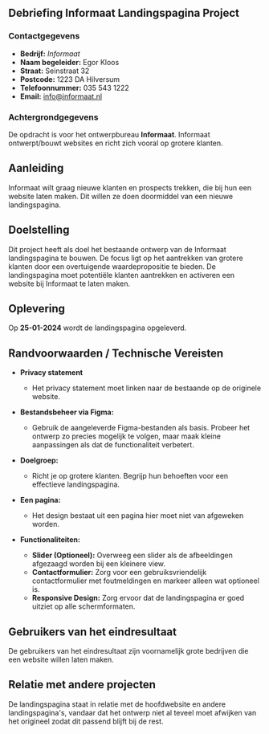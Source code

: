 ## Debriefing Informaat Landingspagina Project

### Contactgegevens
- **Bedrijf:** *Informaat*
- **Naam begeleider:** Egor Kloos
- **Straat:** Seinstraat 32
- **Postcode:** 1223 DA Hilversum
- **Telefoonnummer:** 035 543 1222
- **Email:** info@informaat.nl

### Achtergrondgegevens
De opdracht is voor het ontwerpbureau **Informaat**. Informaat ontwerpt/bouwt websites en richt zich vooral op grotere klanten.

## Aanleiding
Informaat wilt graag nieuwe klanten en prospects trekken, die bij hun een website laten maken. Dit willen ze doen doormiddel van een nieuwe landingspagina.
## Doelstelling
Dit project heeft als doel het bestaande ontwerp van de Informaat landingspagina te bouwen. De focus ligt op het aantrekken van grotere klanten door een overtuigende waardepropositie te bieden. De landingspagina moet potentiële klanten aantrekken en activeren een website bij Informaat te laten maken.
## Oplevering
Op **25-01-2024** wordt de landingspagina opgeleverd.

## Randvoorwaarden / Technische Vereisten
- **Privacy statement**
    - Het privacy statement moet linken naar de bestaande op de originele website.

- **Bestandsbeheer via Figma:**
    - Gebruik de aangeleverde Figma-bestanden als basis. Probeer het ontwerp zo precies mogelijk te volgen, maar maak kleine aanpassingen als dat de functionaliteit verbetert.

- **Doelgroep:**
    - Richt je op grotere klanten. Begrijp hun behoeften voor een effectieve landingspagina.

- **Een pagina:**
    - Het design bestaat uit een pagina hier moet niet van afgeweken worden.

- **Functionaliteiten:**
    - **Slider (Optioneel):** Overweeg een slider als de afbeeldingen afgezaagd worden bij een kleinere view.
    - **Contactformulier:** Zorg voor een gebruiksvriendelijk contactformulier met foutmeldingen en markeer alleen wat optioneel is.
    - **Responsive Design:** Zorg ervoor dat de landingspagina er goed uitziet op alle schermformaten.

## Gebruikers van het eindresultaat
De gebruikers van het eindresultaat zijn voornamelijk grote bedrijven die een website willen laten maken.

## Relatie met andere projecten
De landingspagina staat in relatie met de hoofdwebsite en andere landingspagina's, vandaar dat het ontwerp niet al teveel moet afwijken van het origineel zodat dit passend blijft bij de rest.